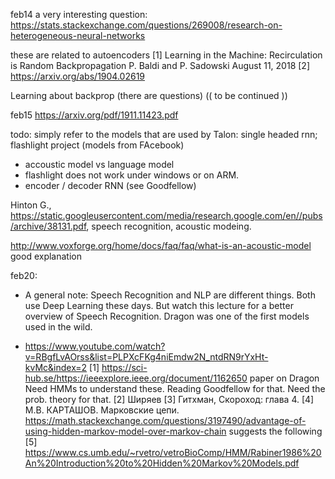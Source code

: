 feb14
a very interesting question:
https://stats.stackexchange.com/questions/269008/research-on-heterogeneous-neural-networks

these are related to autoencoders
[1] Learning in the Machine: Recirculation is Random Backpropagation P. Baldi and P. Sadowski August 11, 2018
[2] https://arxiv.org/abs/1904.02619

Learning about backprop (there are questions)
(( to be continued ))

feb15
https://arxiv.org/pdf/1911.11423.pdf

todo: simply refer to the models that are used by Talon:
single headed rnn;
flashlight project (models from FAcebook)

- accoustic model vs language model
- flashlight does not work under windows or on ARM.
- encoder / decoder RNN (see Goodfellow)

Hinton G., https://static.googleusercontent.com/media/research.google.com/en//pubs/archive/38131.pdf, speech recognition, acoustic modeing.

http://www.voxforge.org/home/docs/faq/faq/what-is-an-acoustic-model good explanation

feb20:
- A general note: Speech Recognition and NLP are different things. Both use Deep Learning
these days. But watch this lecture for a better overview of Speech Recognition. Dragon was one of the first models used in the wild.

- https://www.youtube.com/watch?v=RBgfLvAOrss&list=PLPXcFKg4niEmdw2N_ntdRN9rYxHt-kvMc&index=2
[1] https://sci-hub.se/https://ieeexplore.ieee.org/document/1162650 paper on Dragon
Need HMMs to understand these. Reading Goodfellow for that.
Need the prob. theory for that.
[2] Ширяев
[3] Гитхман, Скороход: глава 4.
[4] М.В. КАРТАШОВ. Марковские цепи.
https://math.stackexchange.com/questions/3197490/advantage-of-using-hidden-markov-model-over-markov-chain
suggests the following
[5] https://www.cs.umb.edu/~rvetro/vetroBioComp/HMM/Rabiner1986%20An%20Introduction%20to%20Hidden%20Markov%20Models.pdf
